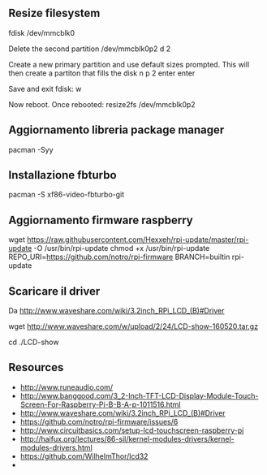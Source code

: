 Resize filesystem
---
fdisk /dev/mmcblk0

Delete the second partition /dev/mmcblk0p2
d
2

Create a new primary partition and use default sizes prompted. This will then create a partiton that fills the disk
n
p
2
enter
enter

Save and exit fdisk:
w


Now reboot. Once rebooted: 
resize2fs /dev/mmcblk0p2

Aggiornamento libreria package manager
---
pacman -Syy 

Installazione fbturbo
---
pacman -S xf86-video-fbturbo-git

Aggiornamento firmware raspberry
---
wget https://raw.githubusercontent.com/Hexxeh/rpi-update/master/rpi-update -O /usr/bin/rpi-update
chmod +x /usr/bin/rpi-update
REPO_URI=https://github.com/notro/rpi-firmware 
BRANCH=builtin
rpi-update

Scaricare il driver
---
Da http://www.waveshare.com/wiki/3.2inch_RPi_LCD_(B)#Driver

wget http://www.waveshare.com/w/upload/2/24/LCD-show-160520.tar.gz

cd ./LCD-show


Resources
---
* http://www.runeaudio.com/
* http://www.banggood.com/3_2-Inch-TFT-LCD-Display-Module-Touch-Screen-For-Raspberry-Pi-B-B-A-p-1011516.html
* http://www.waveshare.com/wiki/3.2inch_RPi_LCD_(B)#Driver
* https://github.com/notro/rpi-firmware/issues/6
* http://www.circuitbasics.com/setup-lcd-touchscreen-raspberry-pi
* http://haifux.org/lectures/86-sil/kernel-modules-drivers/kernel-modules-drivers.html
* https://github.com/WilhelmThor/lcd32
* 
